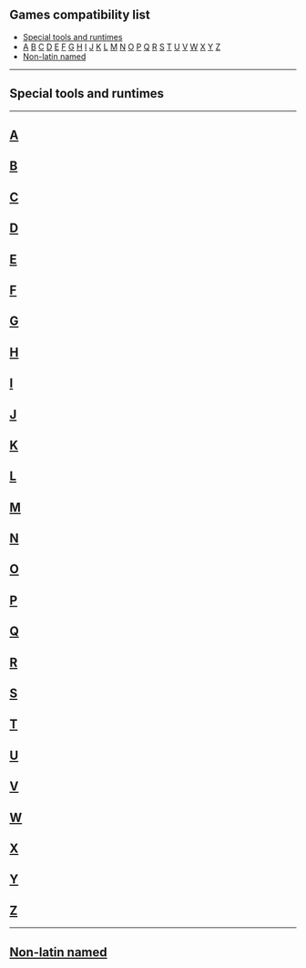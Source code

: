 ## Games compatibility list

- [Special tools and runtimes](#Special-tools-and-runtimes)
- [A](#A) [B](#B) [C](#C) [D](#D) [E](#E) [F](#F) [G](#G) [H](#H) [I](#I) [J](#J) [K](#K) [L](#L) [M](#M) [N](#N) [O](#O) [P](#P) [Q](#Q) [R](#R) [S](#S) [T](#T) [U](#U) [V](#V) [W](#W) [X](#X) [Y](#Y) [Z](#Z)
- [Non-latin named](#Non-latin-named)

---

## Special tools and runtimes



---

## [A](#A)



## [B](#B)



## [C](#C)



## [D](#D)



## [E](#E)



## [F](#F)



## [G](#G)



## [H](#H)



## [I](#I)



## [J](#J)



## [K](#K)



## [L](#L)



## [M](#M)



## [N](#N)



## [O](#O)



## [P](#P)



## [Q](#Q)



## [R](#R)



## [S](#S)



## [T](#T)



## [U](#U)



## [V](#V)



## [W](#W)



## [X](#X)



## [Y](#Y)



## [Z](#Z)

---

## [Non-latin named](#Non-latin-named)

